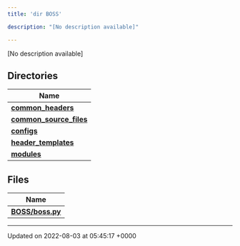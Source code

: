 ```yaml
---
title: 'dir BOSS'

description: "[No description available]"

---
```







[No description available]

## Directories

| Name           |
| -------------- |
| **[common_headers](/documentation/code/darkbit/files/dir_a2d5f2e6154cdcd3b46488ffbbbb2574/#dir-common-headers)**  |
| **[common_source_files](/documentation/code/darkbit/files/dir_ec82fb70b47bf0ce378965414b0ff5b2/#dir-common-source-files)**  |
| **[configs](/documentation/code/darkbit/files/dir_55d4c3e5585d0ebd94321a18f02dda40/#dir-configs)**  |
| **[header_templates](/documentation/code/darkbit/files/dir_f560fc3ef07fdc20589dba0de44f25dc/#dir-header-templates)**  |
| **[modules](/documentation/code/darkbit/files/dir_230a8c85ea264f76334600e02d05d990/#dir-modules)**  |

## Files

| Name           |
| -------------- |
| **[BOSS/boss.py](/documentation/code/darkbit/files/boss_8py/#file-boss.py)**  |






-------------------------------

Updated on 2022-08-03 at 05:45:17 +0000
